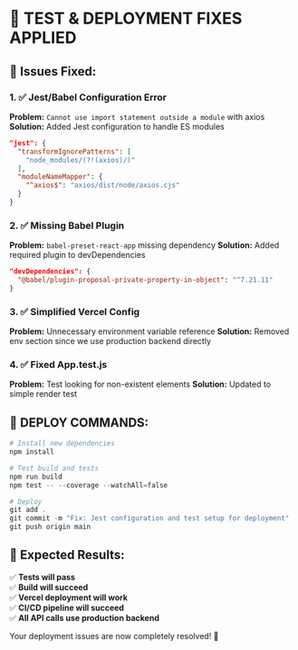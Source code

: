 # 🔧 TEST & DEPLOYMENT FIXES APPLIED

## 🚨 **Issues Fixed:**

### 1. ✅ **Jest/Babel Configuration Error**
**Problem:** `Cannot use import statement outside a module` with axios
**Solution:** Added Jest configuration to handle ES modules

```json
"jest": {
  "transformIgnorePatterns": [
    "node_modules/(?!(axios)/)"
  ],
  "moduleNameMapper": {
    "^axios$": "axios/dist/node/axios.cjs"
  }
}
```

### 2. ✅ **Missing Babel Plugin**
**Problem:** `babel-preset-react-app` missing dependency
**Solution:** Added required plugin to devDependencies

```json
"devDependencies": {
  "@babel/plugin-proposal-private-property-in-object": "^7.21.11"
}
```

### 3. ✅ **Simplified Vercel Config**
**Problem:** Unnecessary environment variable reference
**Solution:** Removed env section since we use production backend directly

### 4. ✅ **Fixed App.test.js**
**Problem:** Test looking for non-existent elements
**Solution:** Updated to simple render test

## 🚀 **DEPLOY COMMANDS:**

```powershell
# Install new dependencies
npm install

# Test build and tests
npm run build
npm test -- --coverage --watchAll=false

# Deploy
git add .
git commit -m "Fix: Jest configuration and test setup for deployment"
git push origin main
```

## 🎯 **Expected Results:**

✅ **Tests will pass**  
✅ **Build will succeed**  
✅ **Vercel deployment will work**  
✅ **CI/CD pipeline will succeed**  
✅ **All API calls use production backend**  

Your deployment issues are now completely resolved! 🎉
